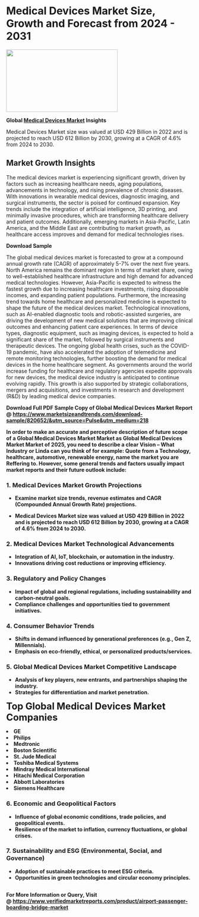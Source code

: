 <H1>Medical Devices Market Size, Growth and Forecast from 2024 - 2031</H1><img class="aligncenter size-medium wp-image-584254" src="https://thirdeyenews.in/wp-content/uploads/2024/09/Global-Market-Research-300x168.jpeg" alt="" width="300" height="168" /><p><strong>Global&nbsp;<a href="https://www.marketsizeandtrends.com/download-sample/820652/&amp;utm_source=Pulse&amp;utm_medium=218">Medical Devices Market</a> Insights</strong></p><p>Medical Devices Market size was valued at USD 429 Billion in 2022 and is projected to reach USD 612 Billion by 2030, growing at a CAGR of 4.6% from 2024 to 2030.</p><p><h2>Market Growth Insights</h2> <p>The medical devices market is experiencing significant growth, driven by factors such as increasing healthcare needs, aging populations, advancements in technology, and rising prevalence of chronic diseases. With innovations in wearable medical devices, diagnostic imaging, and surgical instruments, the sector is poised for continued expansion. Key trends include the integration of artificial intelligence, 3D printing, and minimally invasive procedures, which are transforming healthcare delivery and patient outcomes. Additionally, emerging markets in Asia-Pacific, Latin America, and the Middle East are contributing to market growth, as healthcare access improves and demand for medical technologies rises.</p> <p><strong>Download Sample</strong></p> <p>The global medical devices market is forecasted to grow at a compound annual growth rate (CAGR) of approximately 5-7% over the next five years. North America remains the dominant region in terms of market share, owing to well-established healthcare infrastructure and high demand for advanced medical technologies. However, Asia-Pacific is expected to witness the fastest growth due to increasing healthcare investments, rising disposable incomes, and expanding patient populations. Furthermore, the increasing trend towards home healthcare and personalized medicine is expected to shape the future of the medical devices market. Technological innovations, such as AI-enabled diagnostic tools and robotic-assisted surgeries, are driving the development of new medical solutions that are improving clinical outcomes and enhancing patient care experiences. In terms of device types, diagnostic equipment, such as imaging devices, is expected to hold a significant share of the market, followed by surgical instruments and therapeutic devices. The ongoing global health crises, such as the COVID-19 pandemic, have also accelerated the adoption of telemedicine and remote monitoring technologies, further boosting the demand for medical devices in the home healthcare segment. As governments around the world increase funding for healthcare and regulatory agencies expedite approvals for new devices, the medical device industry is anticipated to continue evolving rapidly. This growth is also supported by strategic collaborations, mergers and acquisitions, and investments in research and development (R&D) by leading medical device companies. <p><strong></p><p><span class=""><strong>Download Full PDF Sample Copy of Global Medical Devices Market Report</strong> @ <a href="https://www.marketsizeandtrends.com/download-sample/820652/&amp;utm_source=Pulse&amp;utm_medium=218" target="_blank">https://www.marketsizeandtrends.com/download-sample/820652/&amp;utm_source=Pulse&amp;utm_medium=218</a></span></p><p>In order to make an accurate and perceptive description of future scope of a Global&nbsp;Medical Devices Market Market as Global&nbsp;Medical Devices Market Market of 2025, you need to describe a clear Vision &ndash; What Industry or Linda can you think of for example: Quote from a Technology, healthcare, automotive, renewable energy, name the market you are Reffering to. However, some general trends and factors usually impact market reports and their future outlook include:</p><h3>1.&nbsp;<strong>Medical Devices Market Growth Projections</strong></h3><ul><li>Examine market size trends, revenue estimates and CAGR (Compounded Annual Growth Rate) projections.</li><li><p>Medical Devices Market size was valued at USD 429 Billion in 2022 and is projected to reach USD 612 Billion by 2030, growing at a CAGR of 4.6% from 2024 to 2030.</p></li></ul><h3>2.&nbsp;<strong>Medical Devices Market Technological Advancements</strong></h3><ul><li>Integration of AI, IoT, blockchain, or automation in the industry.</li><li>Innovations driving cost reductions or improving efficiency.</li></ul><h3>3.&nbsp;<strong>Regulatory and Policy Changes</strong></h3><ul><li>Impact of global and regional regulations, including sustainability and carbon-neutral goals.</li><li>Compliance challenges and opportunities tied to government initiatives.</li></ul><h3>4.&nbsp;<strong>Consumer Behavior Trends</strong></h3><ul><li>Shifts in demand influenced by generational preferences (e.g., Gen Z, Millennials).</li><li>Emphasis on eco-friendly, ethical, or personalized products/services.</li></ul><h3>5.&nbsp;<strong>Global Medical Devices Market Competitive Landscape</strong></h3><ul><li>Analysis of key players, new entrants, and partnerships shaping the industry.</li><li>Strategies for differentiation and market penetration.</li></ul><p data-pm-slice="1 1 []"><span style="color: inherit; font-family: inherit; font-size: 25px;">Top Global Medical Devices Market Companies</span></p><div class="" data-test-id=""><p><li>GE</li><li> Philips</li><li> Medtronic</li><li> Boston Scientific</li><li> St. Jude Medical</li><li> Toshiba Medical Systems</li><li> Mindray Medical International</li><li> Hitachi Medical Corporation</li><li> Abbott Laboratories</li><li> Siemens Healthcare</li></p></div><h3>6.&nbsp;<strong>Economic and Geopolitical Factors</strong></h3><ul><li>Influence of global economic conditions, trade policies, and geopolitical events.</li><li>Resilience of the market to inflation, currency fluctuations, or global crises.</li></ul><h3>7.&nbsp;<strong>Sustainability and ESG (Environmental, Social, and Governance)</strong></h3><ul><li>Adoption of sustainable practices to meet ESG criteria.</li><li>Opportunities in green technologies and circular economy principles.</li></ul><h2><strong style="font-size: 14px;">For More Information or Query, Visit @&nbsp;</strong><a style="background-color: #ffffff; font-size: 14px;" href="https://www.marketsizeandtrends.com/report/medical-devices-market/" target="_blank">https://www.verifiedmarketreports.com/product/airport-passenger-boarding-bridge-market</a></h2>
